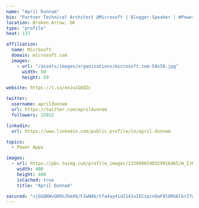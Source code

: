 ```yaml
---
name: "April Dunnam"
bio: "Partner Technical Architect @Microsoft | Blogger-Speaker | #PowerApps, #PowerAutomate, #Office365, #SharePoint | #WIT | #Karaoke Queen"
location: Broken Arrow, OK
type: "profile"
heat: 137

affiliation:
  name: Microsoft
  domain: microsoft.com
  images:
    - url: "/assets/images/organizations/microsoft.com-50x50.jpg"
      width: 50
      height: 50

website: https://t.co/enJuiGEQZc

twitter:
  username: aprildunnam
  url: https://twitter.com/aprildunnam
  followers: 15912

linkedin:
  url: https://www.linkedin.com/public-profile/in/april-dunnam

topics:
  - Power Apps

images:
  - url: https://pbs.twimg.com/profile_images/1326986540329918465/W_IJ6Ih2_400x400.jpg
    width: 400
    height: 400
    isCached: true
    title: "April Dunnam"

secured: "vjbGQKWvGKRnJhmX6/FZwNAb/tfa4ay4idZ141xIECzpcnOaF9lORG6lkr27qPSP2+waLRnXfLLQEpBocyuE3kfYb/eb+p/wWFRPKJNuSp3Dva/I7i9IKJhPaX/qsAv0PHRLLqy+fS/RJBZFB2q6qc5As4KfHn7KeUE1gx9Ope8uCkWBeTt/TQla3PHr2qz32E8l306qVSyRMff2e9HVTPIqmpM5Ry3PxXyRdOiIOc1taj/D+yf1yIUXW0OdgBKJfihb6iBYb5bA0sTzyNZ0sKct3GvgNCSPINB1fObjiYnl2QUfJDHnyCmqZnKYCavgkbhAJv36zEx5VTtNse7sgxra5qqZoD/LNAQRb3PtfgKaIGp9MUHShLg8e2WHBFvooFfIZbRddRGqO4r4dWfRC7dgqTfMDkWqDUQU+UWwlGo=;aDv3tasY2kNXVT0qBxbFzg=="
---
```



